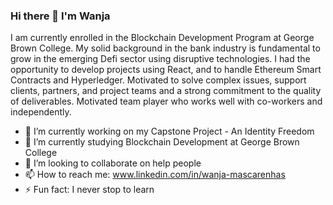 ### Hi there 👋 I'm Wanja

I am currently enrolled in the Blockchain Development Program at George Brown College. My solid background in the bank industry is fundamental to grow in the emerging Defi sector using disruptive technologies. I had the opportunity to develop projects using React, and to handle Ethereum Smart Contracts and Hyperledger.  Motivated to solve complex issues, support clients, partners, and project teams and a strong commitment to the quality of deliverables. Motivated team player who works well with co-workers and independently.

- 🔭 I’m currently working on my Capstone Project - An Identity Freedom
- 🌱 I’m currently studying Blockchain Development at George Brown College
- 👯 I’m looking to collaborate on help people
- 📫 How to reach me: www.linkedin.com/in/wanja-mascarenhas
- ⚡ Fun fact: I never stop to learn

<!--
**mascarenhaswanja/mascarenhaswanja** is a ✨ _special_ ✨ repository because its `README.md` (this file) appears on your GitHub profile.

Here are some ideas to get you started:


-->
